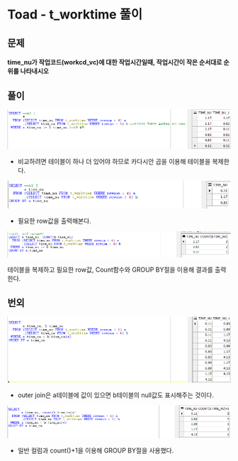 # Toad - t\_worktime 풀이

## 문제

#### time\_nu가 작업코드\(workcd\_vc\)에 대한 작업시간일때, 작업시간이 작은 순서대로 순위를 나타내시오

## 풀이

![&#xC870;&#xAC74; 1](../../.gitbook/assets/time1.png)

* 비교하려면 테이블이 하나 더 있어야 하므로 카다시안 곱을 이용해 테이블을 복제한다.

![&#xC870;&#xAC74; 2](../../.gitbook/assets/time1-2.png)

* 필요한 row값을 출력해본다.

![&#xC870;&#xAC74; 1 + &#xC870;&#xAC74; 2](../../.gitbook/assets/time1-3.png)

테이블을 복제하고 필요한 row값, Count함수와 GROUP BY절을 이용해 결과를 출력한다.

## 번외

![\(+\), outer join](../../.gitbook/assets/time-.png)

* outer join은 a테이블에 값이 있으면 b테이블의 null값도 표시해주는 것이다.

![outer join + count](../../.gitbook/assets/time-1-1.png)

* 일반 컬럼과 count\(\)+1을 이용해 GROUP BY절을 사용했다.

